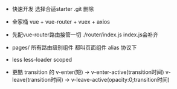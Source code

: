 - 快速开发
   选择合适starter
    .git  删除
 -  全家桶
  vue + vue-router + vuex + axios
-   先配vue-router路由接管一切
 ./router/index.js   index.js会补齐

- pages/
所有路由级别组件  都叫页面组件
alias 协议下
- less  less-loader
scoped
- 更酷
transition 的
v-enter(短) -> v-enter-active(transition时间)
v-leave(transition时间)  -> v-leave-active(opacity:0;transition时间)